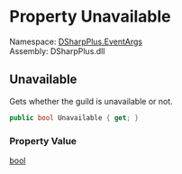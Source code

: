 # Property Unavailable

Namespace: [DSharpPlus.EventArgs](DSharpPlus.EventArgs.md)  
Assembly: DSharpPlus.dll

## <a id="DSharpPlus_EventArgs_GuildDeleteEventArgs_Unavailable"></a>Unavailable

Gets whether the guild is unavailable or not.

```csharp
public bool Unavailable { get; }
```

### Property Value

[bool](https://learn.microsoft.com/dotnet/api/system.boolean)

